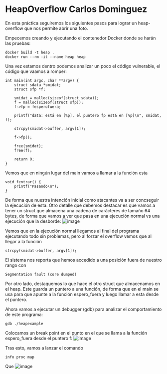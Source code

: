 # HeapOverflow Carlos Dominguez
En esta práctica seguiremos los siguientes pasos para lograr un heap-overflow que nos permite abrir una foto.

Empecemos creando y ejecutando el contenedor Docker donde se harán las pruebas:
```
docker build -t heap .
docker run --rm -it --name heap heap
```
Una vez estamos dentro podemos analizar un poco el código vulnerable, el código que vaamos a romper:
```
int main(int argc, char **argv) {
    struct sdata *smidat;
    struct sfp *f;

    smidat = malloc(sizeof(struct sdata));
    f = malloc(sizeof(struct sfp));
    f->fp = fesperofuera;

    printf("data: está en [%p], el puntero fp está en [%p]\n", smidat, f);

    strcpy(smidat->buffer, argv[1]);

    f->fp();

    free(smidat);
    free(f);

    return 0;
}
```
Vemos que en ningún lugar del main vamos a llamar a la función esta
```
void fentrar() {
    printf("Pasando\n");
}
```
De forma que nuestra intención inicial como atacantes va a ser concseguir la ejecución de esta. Otro detalle que debemos destacar es que vamos a tener un struct que almacena una cadena de carácteres de tamaño 64 bytes, de forma que vamos a ver que pasa  en una ejecución normal vs una ejecución que la desborde:
![image](https://github.com/user-attachments/assets/ccc39f58-8e96-48d2-9c69-67d6398bb735)

Vemos que en la ejecución normal llegamos al final del programa ejecutando todo sin problemas, pero al forzar el overflow vemos que al llegar a la función
```
strcpy(smidat->buffer, argv[1]);
```
El sistema nos reporta que hemos accedido a una posición fuera de nuestro rango con
```
Segmentation fault (core dumped)
```
Por otro lado, destaquemos lo que hace el otro struct que almacenamos en el heap. Este guarda un puntero a una función, de forma que en el main se usa para que apunte a la función espero_fuera y luego llamar a esta desde el puntero.

Ahora vamos a ejecutar un debugger (gdb) para analizar el comportamiento de este programa:
```
gdb ./heapexample
```
Colocamos un break point en el punto en el que se llama a la función espero_fuera desde el puntero f:
![image](https://github.com/user-attachments/assets/b05b7378-974a-4a6b-a498-de59c007f942)

Tras esto, vamos a lanzar el comando
```
info proc map
```
Que 
![image](https://github.com/user-attachments/assets/cba2b7e9-10ed-4910-a753-1099d54a5bcf)






